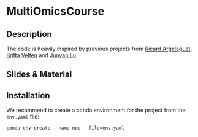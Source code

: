 # MultiOmicsCourse

## Description

The code is heavily inspired by previous projects from [Ricard Argelaguet](https://github.com/rargelaguet), [Britta Velten](https://github.com/bv2) and [Junyan Lu](https://github.com/lujunyan1118).

## Slides & Material

## Installation

We recommend to create a conda environment for the project from the `env.yaml` file:

```
conda env create --name moc --file=env.yaml
```